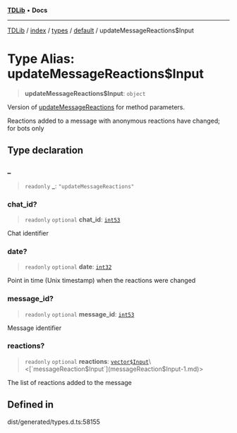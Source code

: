 [**TDLib**](../../../../../../README.md) • **Docs**

***

[TDLib](../../../../../../modules.md) / [index](../../../../../README.md) / [types](../../../README.md) / [default](../README.md) / updateMessageReactions$Input

# Type Alias: updateMessageReactions$Input

> **updateMessageReactions$Input**: `object`

Version of [updateMessageReactions](updateMessageReactions.md) for method parameters.

Reactions added to a message with anonymous reactions have changed; for bots only

## Type declaration

### \_

> `readonly` **\_**: `"updateMessageReactions"`

### chat\_id?

> `readonly` `optional` **chat\_id**: [`int53`](int53-1.md)

Chat identifier

### date?

> `readonly` `optional` **date**: [`int32`](int32-1.md)

Point in time (Unix timestamp) when the reactions were changed

### message\_id?

> `readonly` `optional` **message\_id**: [`int53`](int53-1.md)

Message identifier

### reactions?

> `readonly` `optional` **reactions**: [`vector$Input`](vector$Input.md)\<[`messageReaction$Input`](messageReaction$Input-1.md)\>

The list of reactions added to the message

## Defined in

dist/generated/types.d.ts:58155
